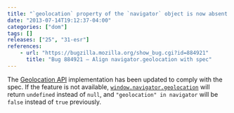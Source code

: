 ```yaml
---
title: "`geolocation` property of the `navigator` object is now absent if the API is disabled"
date: "2013-07-14T19:12:37-04:00"
categories: ["dom"]
tags: []
releases: ["25", "31-esr"]
references:
    - url: "https://bugzilla.mozilla.org/show_bug.cgi?id=884921"
      title: "Bug 884921 – Align navigator.geolocation with spec"
---
```

The [Geolocation API](https://developer.mozilla.org/docs/WebAPI/Using_geolocation) implementation has been updated to comply with the spec. If the feature is not available, [`window.navigator.geolocation`](https://developer.mozilla.org/docs/Web/API/window.navigator.geolocation) will return `undefined` instead of `null`, and `"geolocation" in navigator` will be `false` instead of `true` previously.
